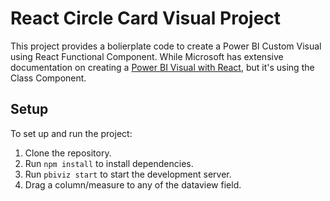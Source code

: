 # React Circle Card Visual Project

This project provides a bolierplate code to create a Power BI Custom Visual using React Functional Component.
While Microsoft has extensive documentation on creating a [Power BI Visual with React](https://learn.microsoft.com/en-us/power-bi/developer/visuals/create-react-visual), but it's using the Class Component.

## Setup

To set up and run the project:

1. Clone the repository.
2. Run `npm install` to install dependencies.
3. Run `pbiviz start` to start the development server.
4. Drag a column/measure to any of the dataview field.
